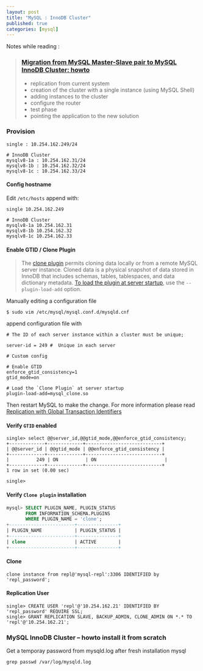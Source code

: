 ```yaml
---
layout: post
title: "MySQL : InnoDB Cluster"
published: true
categories: [mysql]
---
```

Notes while reading :

> ### [Migration from MySQL Master-Slave pair to MySQL InnoDB Cluster: howto](https://lefred.be/content/migration-from-mysql-master-slave-pair-to-mysql-innodb-cluster-howto/)
> * replication from current system
> * creation of the cluster with a single instance (using MySQL Shell)
> * adding instances to the cluster
> * configure the router
> * test phase
> * pointing the application to the new solution

### Provision
```
single : 10.254.162.249/24

# InnoDB Cluster
mysqlv8-1a : 10.254.162.31/24
mysqlv8-1b : 10.254.162.32/24
mysqlv8-1c : 10.254.162.33/24
```

#### Config hostname
Edit `/etc/hosts` append with:
```
single 10.254.162.249

# InnoDB Cluster
mysqlv8-1a 10.254.162.31
mysqlv8-1b 10.254.162.32
mysqlv8-1c 10.254.162.33
```

#### Enable GTID / Clone Plugin
> The [clone plugin](https://dev.mysql.com/doc/refman/8.0/en/clone-plugin.html) permits cloning data locally or from a remote MySQL server instance. Cloned data is a physical snapshot of data stored in InnoDB that includes schemas, tables, tablespaces, and data dictionary metadata.
[To load the plugin at server startup](https://dev.mysql.com/doc/refman/8.0/en/clone-plugin-installation.html), use the `--plugin-load-add` option.

Manually editing a configuration file
```
$ sudo vim /etc/mysql/mysql.conf.d/mysqld.cnf
```

append configuration file with
```
# The ID of each server instance within a cluster must be unique;

server-id = 249 #  Unique in each server

# Custom config

# Enable GTID
enforce_gtid_consistency=1
gtid_mode=on

# Load the `Clone Plugin` at server startup
plugin-load-add=mysql_clone.so

```


Then restart MySQL to make the change. For more information please read [Replication with Global Transaction Identifiers](https://dev.mysql.com/doc/refman/8.0/en/replication-gtids.html)

#### Verify `GTID` enabled
```
single> select @@server_id,@@gtid_mode,@@enforce_gtid_consistency;
+-------------+-------------+----------------------------+
| @@server_id | @@gtid_mode | @@enforce_gtid_consistency |
+-------------+-------------+----------------------------+
|          249 | ON          | ON                         |
+-------------+-------------+----------------------------+
1 row in set (0.00 sec)

single>
```

#### Verify `Clone plugin` installation
```sql
mysql> SELECT PLUGIN_NAME, PLUGIN_STATUS
       FROM INFORMATION_SCHEMA.PLUGINS
       WHERE PLUGIN_NAME = 'clone';
+------------------------+---------------+
| PLUGIN_NAME            | PLUGIN_STATUS |
+------------------------+---------------+
| clone                  | ACTIVE        |
+------------------------+---------------+
```

#### Clone
```
clone instance from repl@'mysql-repl':3306 IDENTIFIED by 'repl_password';
```


#### Replication User
```
single> CREATE USER 'repl'@'10.254.162.21' IDENTIFIED BY 'repl_password' REQUIRE SSL;
single> GRANT REPLICATION SLAVE, BACKUP_ADMIN, CLONE_ADMIN ON *.* TO 'repl'@'10.254.162.21';
```



### MySQL InnoDB Cluster – howto install it from scratch

Get a temporay password from mysqld.log after fresh installation mysql
```
grep passwd /var/log/mysqld.log
```
